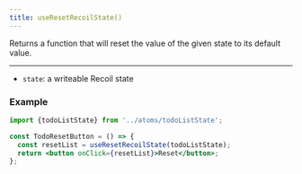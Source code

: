 ```yaml
---
title: useResetRecoilState()
---
```


Returns a function that will reset the value of the given state to its default value.

---

- `state`: a writeable Recoil state

### Example

```jsx
import {todoListState} from '../atoms/todoListState';

const TodoResetButton = () => {
  const resetList = useResetRecoilState(todoListState);
  return <button onClick={resetList}>Reset</button>;
};
```
